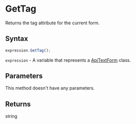# GetTag

Returns the tag attribute for the current form.

## Syntax

```javascript
expression.GetTag();
```

`expression` - A variable that represents a [ApiTextForm](../ApiTextForm.md) class.

## Parameters

This method doesn't have any parameters.

## Returns

string